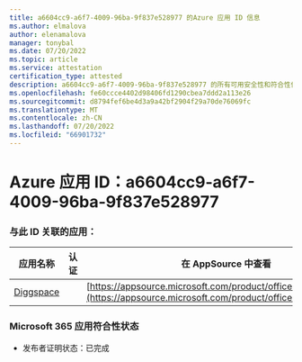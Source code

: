 ```yaml
---
title: a6604cc9-a6f7-4009-96ba-9f837e528977 的Azure 应用 ID 信息
ms.author: elmalova
author: elenamalova
manager: tonybal
ms.date: 07/20/2022
ms.topic: article
ms.service: attestation
certification_type: attested
description: a6604cc9-a6f7-4009-96ba-9f837e528977 的所有可用安全性和符合性信息。
ms.openlocfilehash: fe60ccce4402d98406fd1290cbea7ddd2a113e26
ms.sourcegitcommit: d8794fef6be4d3a9a42bf2904f29a70de76069fc
ms.translationtype: MT
ms.contentlocale: zh-CN
ms.lasthandoff: 07/20/2022
ms.locfileid: "66901732"
---
```

# <a name="azure-app-id-a6604cc9-a6f7-4009-96ba-9f837e528977"></a>Azure 应用 ID：a6604cc9-a6f7-4009-96ba-9f837e528977


### <a name="apps-associated-with-this-id"></a>与此 ID 关联的应用：
| **应用名称** | **认证** | **在 AppSource 中查看** |
|--------------|---------------|-----------------------|
| [Diggspace](../forward/WA200004347.md) |  | [https://appsource.microsoft.com/product/office/WA200004347](https://appsource.microsoft.com/product/office/WA200004347) |

### <a name="microsoft-365-app-compliance-status"></a>Microsoft 365 应用符合性状态
- 发布者证明状态：已完成

